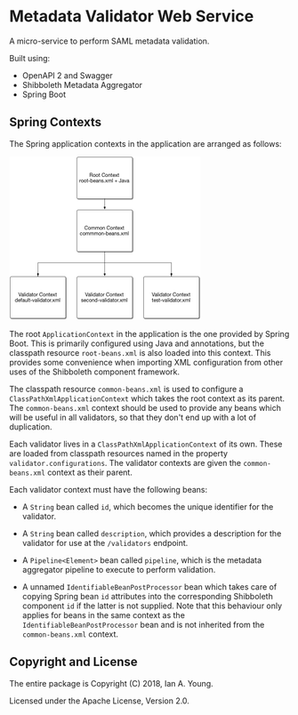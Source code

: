 # Metadata Validator Web Service

A micro-service to perform SAML metadata validation.

Built using:

* OpenAPI 2 and Swagger
* Shibboleth Metadata Aggregator
* Spring Boot

## Spring Contexts

The Spring application contexts in the application are arranged as follows:

![Contexts](doc/contexts.png)

The root `ApplicationContext` in the application is the one provided by Spring
Boot. This is primarily configured using Java and annotations, but the
classpath resource `root-beans.xml` is also loaded into this context. This
provides some convenience when importing XML configuration from other uses of
the Shibboleth component framework.

The classpath resource `common-beans.xml` is used to configure a
`ClassPathXmlApplicationContext` which takes the root context as its
parent. The `common-beans.xml` context should be used to provide any
beans which will be useful in all validators, so that they don't end up
with a lot of duplication.

Each validator lives in a `ClassPathXmlApplicationContext` of its own.
These are loaded from classpath resources named in the property
`validator.configurations`. The validator contexts are given the
`common-beans.xml` context as their parent.

Each validator context must have the following beans:

* A `String` bean called `id`, which becomes the unique identifier for the
  validator.

* A `String` bean called `description`, which provides a description for the
  validator for use at the `/validators` endpoint.

* A `Pipeline<Element>` bean called `pipeline`, which is the metadata aggregator
  pipeline to execute to perform validation.

* A unnamed `IdentifiableBeanPostProcessor` bean which takes care of copying
  Spring bean `id` attributes into the corresponding Shibboleth component `id`
  if the latter is not supplied. Note that this behaviour only applies for beans
  in the same context as the `IdentifiableBeanPostProcessor` bean and is not
  inherited from the `common-beans.xml` context.

## Copyright and License

The entire package is Copyright (C) 2018, Ian A. Young.

Licensed under the Apache License, Version 2.0.
